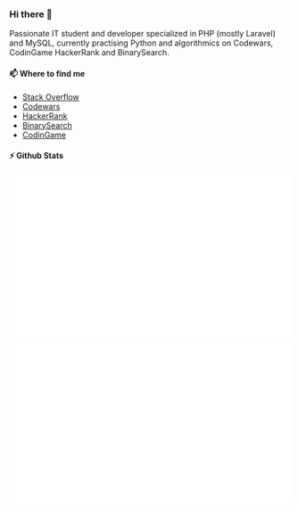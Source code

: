 ### Hi there 👋

Passionate IT student and developer specialized in PHP (mostly Laravel) and MySQL, currently practising Python and algorithmics on Codewars, CodinGame HackerRank and BinarySearch.

#### 📫 Where to find me
- [Stack Overflow](https://stackoverflow.com/users/11234619/mdexp)
- [Codewars](https://www.codewars.com/users/mdexp)
- [HackerRank](https://www.hackerrank.com/profile/dvdmarchetti)
- [BinarySearch](https://binarysearch.com/@/mdexp)
- [CodinGame](https://www.codingame.com/profile/d7a73aa122c3cf024c9e0ca2a08f22883345511)

#### ⚡ Github Stats
![](https://github.com/dvdmarchetti/github-stats/blob/master/generated/overview.svg)
![](https://github.com/dvdmarchetti/github-stats/blob/master/generated/languages.svg)
